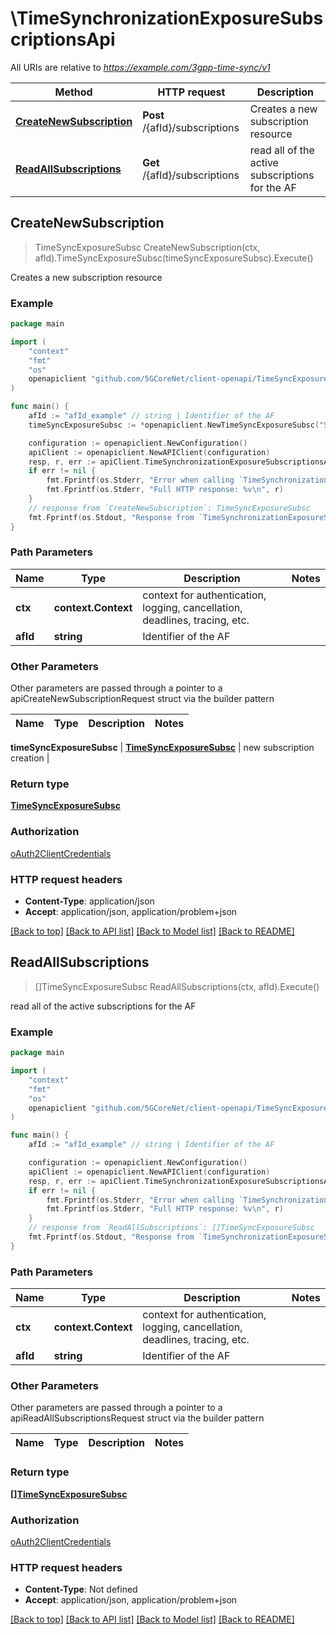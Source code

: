 # \TimeSynchronizationExposureSubscriptionsApi

All URIs are relative to *https://example.com/3gpp-time-sync/v1*

Method | HTTP request | Description
------------- | ------------- | -------------
[**CreateNewSubscription**](TimeSynchronizationExposureSubscriptionsApi.md#CreateNewSubscription) | **Post** /{afId}/subscriptions | Creates a new subscription resource
[**ReadAllSubscriptions**](TimeSynchronizationExposureSubscriptionsApi.md#ReadAllSubscriptions) | **Get** /{afId}/subscriptions | read all of the active subscriptions for the AF



## CreateNewSubscription

> TimeSyncExposureSubsc CreateNewSubscription(ctx, afId).TimeSyncExposureSubsc(timeSyncExposureSubsc).Execute()

Creates a new subscription resource

### Example

```go
package main

import (
    "context"
    "fmt"
    "os"
    openapiclient "github.com/5GCoreNet/client-openapi/TimeSyncExposure"
)

func main() {
    afId := "afId_example" // string | Identifier of the AF
    timeSyncExposureSubsc := *openapiclient.NewTimeSyncExposureSubsc("SubsNotifId_example", "SubsNotifUri_example") // TimeSyncExposureSubsc | new subscription creation

    configuration := openapiclient.NewConfiguration()
    apiClient := openapiclient.NewAPIClient(configuration)
    resp, r, err := apiClient.TimeSynchronizationExposureSubscriptionsApi.CreateNewSubscription(context.Background(), afId).TimeSyncExposureSubsc(timeSyncExposureSubsc).Execute()
    if err != nil {
        fmt.Fprintf(os.Stderr, "Error when calling `TimeSynchronizationExposureSubscriptionsApi.CreateNewSubscription``: %v\n", err)
        fmt.Fprintf(os.Stderr, "Full HTTP response: %v\n", r)
    }
    // response from `CreateNewSubscription`: TimeSyncExposureSubsc
    fmt.Fprintf(os.Stdout, "Response from `TimeSynchronizationExposureSubscriptionsApi.CreateNewSubscription`: %v\n", resp)
}
```

### Path Parameters


Name | Type | Description  | Notes
------------- | ------------- | ------------- | -------------
**ctx** | **context.Context** | context for authentication, logging, cancellation, deadlines, tracing, etc.
**afId** | **string** | Identifier of the AF | 

### Other Parameters

Other parameters are passed through a pointer to a apiCreateNewSubscriptionRequest struct via the builder pattern


Name | Type | Description  | Notes
------------- | ------------- | ------------- | -------------

 **timeSyncExposureSubsc** | [**TimeSyncExposureSubsc**](TimeSyncExposureSubsc.md) | new subscription creation | 

### Return type

[**TimeSyncExposureSubsc**](TimeSyncExposureSubsc.md)

### Authorization

[oAuth2ClientCredentials](../README.md#oAuth2ClientCredentials)

### HTTP request headers

- **Content-Type**: application/json
- **Accept**: application/json, application/problem+json

[[Back to top]](#) [[Back to API list]](../README.md#documentation-for-api-endpoints)
[[Back to Model list]](../README.md#documentation-for-models)
[[Back to README]](../README.md)


## ReadAllSubscriptions

> []TimeSyncExposureSubsc ReadAllSubscriptions(ctx, afId).Execute()

read all of the active subscriptions for the AF

### Example

```go
package main

import (
    "context"
    "fmt"
    "os"
    openapiclient "github.com/5GCoreNet/client-openapi/TimeSyncExposure"
)

func main() {
    afId := "afId_example" // string | Identifier of the AF

    configuration := openapiclient.NewConfiguration()
    apiClient := openapiclient.NewAPIClient(configuration)
    resp, r, err := apiClient.TimeSynchronizationExposureSubscriptionsApi.ReadAllSubscriptions(context.Background(), afId).Execute()
    if err != nil {
        fmt.Fprintf(os.Stderr, "Error when calling `TimeSynchronizationExposureSubscriptionsApi.ReadAllSubscriptions``: %v\n", err)
        fmt.Fprintf(os.Stderr, "Full HTTP response: %v\n", r)
    }
    // response from `ReadAllSubscriptions`: []TimeSyncExposureSubsc
    fmt.Fprintf(os.Stdout, "Response from `TimeSynchronizationExposureSubscriptionsApi.ReadAllSubscriptions`: %v\n", resp)
}
```

### Path Parameters


Name | Type | Description  | Notes
------------- | ------------- | ------------- | -------------
**ctx** | **context.Context** | context for authentication, logging, cancellation, deadlines, tracing, etc.
**afId** | **string** | Identifier of the AF | 

### Other Parameters

Other parameters are passed through a pointer to a apiReadAllSubscriptionsRequest struct via the builder pattern


Name | Type | Description  | Notes
------------- | ------------- | ------------- | -------------


### Return type

[**[]TimeSyncExposureSubsc**](TimeSyncExposureSubsc.md)

### Authorization

[oAuth2ClientCredentials](../README.md#oAuth2ClientCredentials)

### HTTP request headers

- **Content-Type**: Not defined
- **Accept**: application/json, application/problem+json

[[Back to top]](#) [[Back to API list]](../README.md#documentation-for-api-endpoints)
[[Back to Model list]](../README.md#documentation-for-models)
[[Back to README]](../README.md)

